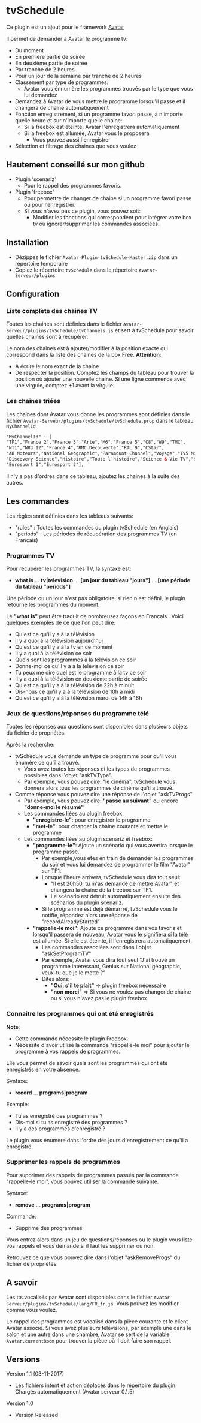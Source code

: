 tvSchedule
===========

Ce plugin est un ajout pour le framework [Avatar](https://github.com/Spikharpax/Avatar-Serveur) 

Il permet de demander à Avatar le programme tv:
- Du moment
- En première partie de soirée
- En deuxième partie de soirée
- Par tranche de 2 heures
- Pour un jour de la semaine par tranche de 2 heures
- Classement par type de programmes:
	- Avatar vous énnumère les programmes trouvés par le type que vous lui demandez
- Demandez à Avatar de vous mettre le programme lorsqu'il passe et il changera de chaine automatiquement
- Fonction enregistrement, si un programme favori passe, à n'importe quelle heure et sur n'importe quelle chaine:
	- Si la freebox est éteinte, Avatar l'enregistrera automatiquement
	- Si la freebox est allumée, Avatar vous le proposera
		- Vous pouvez aussi l'enregistrer
- Sélection et filtrage des chaines que vous voulez


## Hautement conseillé sur mon github
- Plugin 'scenariz'
	- Pour le rappel des programmes favoris.
- Plugin 'freebox'
	- Pour permettre de changer de chaine si un programme favori passe ou pour l'enregistrer.
	- Si vous n'avez pas ce plugin, vous pouvez soit:
		- Modifier les fonctions qui correspondent pour intégrer votre box tv ou ignorer/supprimer les commandes associées.


## Installation
- Dézippez le fichier `Avatar-Plugin-tvSchedule-Master.zip` dans un répertoire temporaire
- Copiez le répertoire `tvSchedule` dans le répertoire `Avatar-Serveur/plugins`

## Configuration

### Liste complète des chaines TV
Toutes les chaines sont définies dans le fichier `Avatar-Serveur/plugins/tvSchedule/tvChannels.js` et sert à tvSchedule pour savoir quelles chaines sont à récupérer.

Le nom des chaines est à ajouter/modifier à la position exacte qui correspond dans la liste des chaines de la box Free.
**Attention**:
- A écrire le nom exact de la chaine
- De respecter la position. Comptez les champs du tableau pour trouver la position où ajouter une nouvelle chaine. Si une ligne commence avec une virgule,  comptez +1 avant la virgule.

### Les chaines triées
Les chaines dont Avatar vous donne les programmes sont définies dans le fichier `Avatar-Serveur/plugins/tvSchedule/tvSchedule.prop` dans le tableau `MyChannelId`

```xml
"MyChannelId" : [
"TF1","France 2","France 3","Arte","M6","France 5","C8","W9","TMC",
"NT1","NRJ 12","France 4","RMC Découverte","RTL 9","CStar",
"AB Moteurs","National Geographic","Paramount Channel","Voyage","TV5 Monde","Nat Geo Wild",
"Discovery Science","Histoire","Toute l'histoire","Science & Vie TV","Syfy","AB 1",
"Eurosport 1","Eurosport 2"],
```		

Il n'y a pas d'ordres dans ce tableau, ajoutez les chaines à la suite des autres.


## Les commandes
Les règles sont définies dans les tableaux suivants:
- "rules" : Toutes les commandes du plugin tvSchedule (en Anglais)
- "periods" : Les périodes de récupération des programmes TV (en Français)


### Programmes TV
Pour récupérer les programmes TV, la syntaxe est:
- **what is** ... **tv|television** ... **[un jour du tableau "jours"]** ... **[une période du tableau "periods"]**

Une période ou un jour n'est pas obligatoire, si rien n'est défini, le plugin retourne les programmes du moment.

Le **"what is"** peut être traduit de nombreuses façons en Français . Voici quelques exemples de ce que l'on peut dire:

- Qu'est ce qu'il y a à la télévision
- il y a quoi à la télévision aujourd'hui
- Qu'est ce qu'il y a à la tv en ce moment
- Il y a quoi à la télévision ce soir
- Quels sont les programmes à la télévision ce soir
- Donne-moi ce qu'il y a à la télévision ce soir
- Tu peux me dire quel est le programme à la tv ce soir
- Il y a quoi à la télévision en deuxième partie de soirée
- Qu'est ce qu'il y a à la télévision de 22h à minuit
- Dis-nous ce qu'il y a à la télévision de 10h à midi
- Qu'est ce qu'il y a à la télévision mardi de 14h à 16h

### Jeux de questions/réponses du programme télé
Toutes les réponses aux questions sont disponibles dans plusieurs objets du fichier de propriétés.

Après la recherche:
- tvSchedule vous demande un type de programme pour qu'il vous énumère ce qu'il a trouvé.
	- Vous avez toutes les réponses et les types de programmes possibles dans l'objet "askTVType".
	- Par exemple, vous pouvez dire: "le cinéma", tvSchedule vous donnera alors tous les programmes de cinéma qu'il a trouvé.
- Comme réponse vous pouvez dire une réponse de l'objet "askTVProgs".
	-  Par exemple, vous pouvez dire: **"passe au suivant"** ou encore **"donne-moi le résumé"**
	- Les commandes liées au plugin freebox:
		- **"enregistre-le"**: pour enregistrer le programme
		- **"met-le"**: pour changer la chaine courante et mettre le programme
	- Les commandes liées au plugin scenariz et freebox:
		- **"programme-le"**: Ajoute un scénario qui vous avertira lorsque le programme passe.
			- Par exemple,vous etes en train de demander les programmes du soir et vous lui demandez de programmer le film "Avatar" sur TF1.
			- Lorsque l'heure arrivera, tvSchedule vous dira tout seul:
				- "Il est 20h50, tu m'as demandé de mettre Avatar" et changera la chaine de la freebox sur TF1.
				- Le scénario est détruit automatiquement ensuite des scénarios du plugin scenariz.
			- Si le programme est déjà démarrré, tvSchedule vous le notifie, répondez alors une réponse de "recordAlreadyStarted"
		- **"rappelle-le moi"**: Ajoute ce programme dans vos favoris et lorsqu'il passera de nouveau, Avatar vous le signifiera si la télé est allumée. Si elle est éteinte, il l'enregistrera automatiquement.
			- Les commandes associées sont dans l'objet "askSetProgramTV"
			- Par exemple, Avatar vous dira tout seul "J'ai trouvé un programme intéressant, Genius sur National géographic, veux-tu que je le mette ?"
			- Dites alors:
				- **"Oui, s'il te plait"** => plugin freebox nécessaire
				- **"non merci"** => Si vous ne voulez pas changer de chaine ou si vous n'avez pas le plugin freebox
		

### Connaitre les programmes qui ont été enregistrés
**Note**:
- Cette commande nécessite le plugin Freebox.
- Nécessite d'avoir utilisé la commande "rappelle-le moi" pour ajouter le programme à vos rappels de programmes.

Elle vous permet de savoir quels sont les programmes qui ont été enregistrés en votre absence.

Syntaxe:
- **record** ... **programs|program**

Exemple:
- Tu as enregistré des programmes ?
- Dis-moi si tu as enregistré des programmes ?
- Il y a des programmes d'enregistré ?

Le plugin vous énumère dans l'ordre des jours d'enregistrement ce qu'il a enregistré.


### Supprimer les rappels de programmes
Pour supprimer des rappels de programmes passés par la commande "rappelle-le moi", vous pouvez utiliser la commande suivante.

Syntaxe:
- **remove** ... **programs|program**

Commande:
- Supprime des programmes

Vous entrez alors dans un jeu de questions/réponses ou le plugin vous liste vos rappels et vous demande si il faut les supprimer ou non.

Retrouvez ce que vous pouvez dire dans l'objet "askRemoveProgs" du fichier de propriétés.



## A savoir
Les tts vocalisés par Avatar sont disponibles dans le fichier  `Avatar-Serveur/plugins/tvSchedule/lang/FR_fr.js`. Vous pouvez les modifier comme vous voulez.

Le rappel des programmes est vocalisé dans la pièce courante et le client Avatar associé. Si vous avez plusieurs télévisions, par exemple une dans le salon et une autre dans une chambre, Avatar se sert de la variable `Avatar.currentRoom` pour trouver la pièce où il doit faire son rappel.

   
## Versions
Version 1.1 (03-11-2017)
- Les fichiers intent et action déplacés dans le répertoire du plugin. Chargés automatiquement (Avatar serveur 0.1.5)

Version 1.0 
- Version Released
